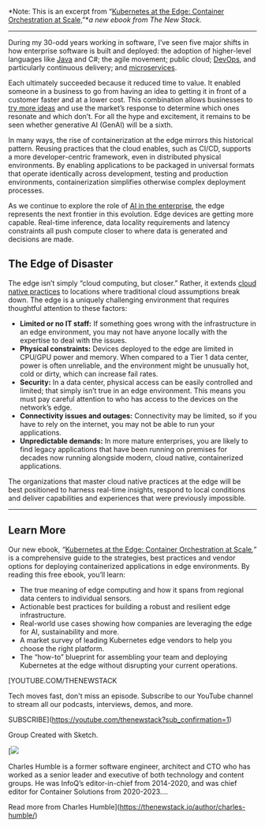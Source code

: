 *Note: This is an excerpt from “[Kubernetes at the Edge: Container Orchestration at Scale,](https://thenewstack.io/ebooks/kubernetes/kubernetes-at-the-edge-container-orchestration-at-scale/)”**a new ebook from The New Stack.*

---

During my 30-odd years working in software, I’ve seen five major shifts in how enterprise software is built and deployed: the adoption of higher-level languages like [Java](https://thenewstack.io/introduction-to-java-programming-language/) and C#; the agile movement; public cloud; [DevOps](https://thenewstack.io/introduction-to-devops/), and particularly continuous delivery; and [microservices](https://thenewstack.io/introduction-to-microservices/).

Each ultimately succeeded because it reduced time to value. It enabled someone in a business to go from having an idea to getting it in front of a customer faster and at a lower cost. This combination allows businesses to [try more ideas](https://blog.container-solutions.com/why-run-thousands-of-failed-experiments) and use the market’s response to determine which ones resonate and which don’t. For all the hype and excitement, it remains to be seen whether generative AI (GenAI) will be a sixth.

In many ways, the rise of containerization at the edge mirrors this historical pattern. Reusing practices that the cloud enables, such as CI/CD, supports a more developer-centric framework, even in distributed physical environments. By enabling applications to be packaged in universal formats that operate identically across development, testing and production environments, containerization simplifies otherwise complex deployment processes.

As we continue to explore the role of [AI in the enterprise](https://thenewstack.io/ai/), the edge represents the next frontier in this evolution. Edge devices are getting more capable. Real-time inference, data locality requirements and latency constraints all push compute closer to where data is generated and decisions are made.

## The Edge of Disaster

The edge isn’t simply “cloud computing, but closer.” Rather, it extends [cloud native practices](https://thenewstack.io/introduction-to-cloud-native-computing) to locations where traditional cloud assumptions break down. The edge is a uniquely challenging environment that requires thoughtful attention to these factors:

* **Limited or no IT staff:** If something goes wrong with the infrastructure in an edge environment, you may not have anyone locally with the expertise to deal with the issues.
* **Physical constraints:** Devices deployed to the edge are limited in CPU/GPU power and memory. When compared to a Tier 1 data center, power is often unreliable, and the environment might be unusually hot, cold or dirty, which can increase fail rates.
* **Security:** In a data center, physical access can be easily controlled and limited; that simply isn’t true in an edge environment. This means you must pay careful attention to who has access to the devices on the network’s edge.
* **Connectivity issues and outages:** Connectivity may be limited, so if you have to rely on the internet, you may not be able to run your applications.
* **Unpredictable demands:** In more mature enterprises, you are likely to find legacy applications that have been running on premises for decades now running alongside modern, cloud native, containerized applications.

The organizations that master cloud native practices at the edge will be best positioned to harness real-time insights, respond to local conditions and deliver capabilities and experiences that were previously impossible.

---

## Learn More

Our new ebook, *“*[Kubernetes at the Edge: Container Orchestration at Scale](https://thenewstack.io/ebooks/kubernetes/kubernetes-at-the-edge-container-orchestration-at-scale/)*,*” is a comprehensive guide to the strategies, best practices and vendor options for deploying containerized applications in edge environments. By reading this free ebook, you’ll learn:

* The true meaning of edge computing and how it spans from regional data centers to individual sensors.
* Actionable best practices for building a robust and resilient edge infrastructure.
* Real-world use cases showing how companies are leveraging the edge for AI, sustainability and more.
* A market survey of leading Kubernetes edge vendors to help you choose the right platform.
* The “how-to” blueprint for assembling your team and deploying Kubernetes at the edge without disrupting your current operations.

[YOUTUBE.COM/THENEWSTACK

Tech moves fast, don't miss an episode. Subscribe to our YouTube
channel to stream all our podcasts, interviews, demos, and more.

SUBSCRIBE](https://youtube.com/thenewstack?sub_confirmation=1)

Group
Created with Sketch.

[![](https://thenewstack.io/wp-content/uploads/2023/09/533ec2dc-cropped-379ef74d-charles-humble-5-600x600.jpg)

Charles Humble is a former software engineer, architect and CTO who has worked as a senior leader and executive of both technology and content groups. He was InfoQ’s editor-in-chief from 2014-2020, and was chief editor for Container Solutions from 2020-2023....

Read more from Charles Humble](https://thenewstack.io/author/charles-humble/)